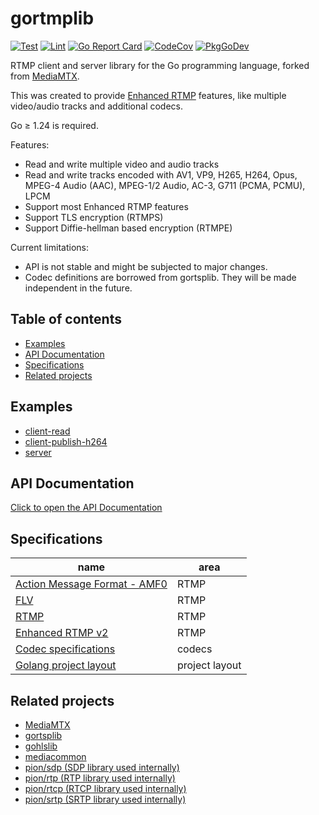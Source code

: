 # gortmplib

[![Test](https://github.com/bluenviron/gortmplib/actions/workflows/test.yml/badge.svg)](https://github.com/bluenviron/gortmplib/actions/workflows/test.yml)
[![Lint](https://github.com/bluenviron/gortmplib/actions/workflows/lint.yml/badge.svg)](https://github.com/bluenviron/gortmplib/actions/workflows/lint.yml)
[![Go Report Card](https://goreportcard.com/badge/github.com/bluenviron/gortmplib)](https://goreportcard.com/report/github.com/bluenviron/gortmplib)
[![CodeCov](https://codecov.io/gh/bluenviron/gortmplib/branch/main/graph/badge.svg)](https://app.codecov.io/gh/bluenviron/gortmplib/tree/main)
[![PkgGoDev](https://pkg.go.dev/badge/github.com/bluenviron/gortmplib)](https://pkg.go.dev/github.com/bluenviron/gortmplib#pkg-index)

RTMP client and server library for the Go programming language, forked from [MediaMTX](https://github.com/bluenviron/mediamtx).

This was created to provide [Enhanced RTMP](https://veovera.org/docs/enhanced/enhanced-rtmp-v2) features, like multiple video/audio tracks and additional codecs.

Go &ge; 1.24 is required.

Features:

* Read and write multiple video and audio tracks
* Read and write tracks encoded with AV1, VP9, H265, H264, Opus, MPEG-4 Audio (AAC), MPEG-1/2 Audio, AC-3, G711 (PCMA, PCMU), LPCM
* Support most Enhanced RTMP features
* Support TLS encryption (RTMPS)
* Support Diffie-hellman based encryption (RTMPE)

Current limitations:

* API is not stable and might be subjected to major changes.
* Codec definitions are borrowed from gortsplib. They will be made independent in the future.

## Table of contents

* [Examples](#examples)
* [API Documentation](#api-documentation)
* [Specifications](#specifications)
* [Related projects](#related-projects)

## Examples

* [client-read](examples/client-read/main.go)
* [client-publish-h264](examples/client-publish-h264/main.go)
* [server](examples/server/main.go)

## API Documentation

[Click to open the API Documentation](https://pkg.go.dev/github.com/bluenviron/gortmplib#pkg-index)

## Specifications

|name|area|
|----|----|
|[Action Message Format - AMF0](https://veovera.org/docs/legacy/amf0-file-format-spec.pdf)|RTMP|
|[FLV](https://veovera.org/docs/legacy/video-file-format-v10-1-spec.pdf)|RTMP|
|[RTMP](https://veovera.org/docs/legacy/rtmp-v1-0-spec.pdf)|RTMP|
|[Enhanced RTMP v2](https://veovera.org/docs/enhanced/enhanced-rtmp-v2)|RTMP|
|[Codec specifications](https://github.com/bluenviron/mediacommon#specifications)|codecs|
|[Golang project layout](https://github.com/golang-standards/project-layout)|project layout|

## Related projects

* [MediaMTX](https://github.com/bluenviron/mediamtx)
* [gortsplib](https://github.com/bluenviron/gortsplib)
* [gohlslib](https://github.com/bluenviron/gohlslib)
* [mediacommon](https://github.com/bluenviron/mediacommon)
* [pion/sdp (SDP library used internally)](https://github.com/pion/sdp)
* [pion/rtp (RTP library used internally)](https://github.com/pion/rtp)
* [pion/rtcp (RTCP library used internally)](https://github.com/pion/rtcp)
* [pion/srtp (SRTP library used internally)](https://github.com/pion/srtp)
